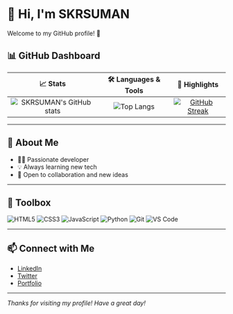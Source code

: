 # 👋 Hi, I'm SKRSUMAN

Welcome to my GitHub profile! 🚀

## 📊 GitHub Dashboard

| 📈 **Stats** | 🛠️ **Languages & Tools** | 🌟 **Highlights** |
|:---:|:---:|:---:|
| ![SKRSUMAN's GitHub stats](https://github-readme-stats.vercel.app/api?username=SKRSUMAN&show_icons=true&theme=radical) | ![Top Langs](https://github-readme-stats.vercel.app/api/top-langs/?username=SKRSUMAN&layout=compact&theme=radical) | [![GitHub Streak](https://streak-stats.demolab.com?user=SKRSUMAN&theme=radical)](https://git.io/streak-stats) |

---

## 🚀 About Me

- 👨‍💻 Passionate developer
- 💡 Always learning new tech
- 🤝 Open to collaboration and new ideas

---

## 🧰 Toolbox

![HTML5](https://img.shields.io/badge/-HTML5-E34F26?style=flat-square&logo=html5&logoColor=white)
![CSS3](https://img.shields.io/badge/-CSS3-1572B6?style=flat-square&logo=css3)
![JavaScript](https://img.shields.io/badge/-JavaScript-F7DF1E?style=flat-square&logo=javascript&logoColor=black)
![Python](https://img.shields.io/badge/-Python-3776AB?style=flat-square&logo=python&logoColor=white)
![Git](https://img.shields.io/badge/-Git-F05032?style=flat-square&logo=git&logoColor=white)
![VS Code](https://img.shields.io/badge/-VS%20Code-007ACC?style=flat-square&logo=visual-studio-code&logoColor=white)

---

## 📫 Connect with Me

- [LinkedIn](https://www.linkedin.com/in/SKRSUMAN)
- [Twitter](https://twitter.com/SKRSUMAN)
- [Portfolio](https://skrsuman.github.io/)

---

_Thanks for visiting my profile! Have a great day!_
